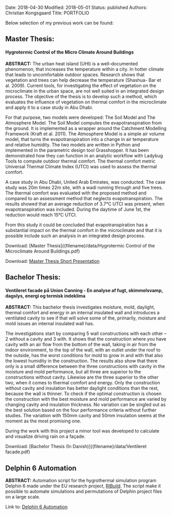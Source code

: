 Date: 2018-04-30
Modified: 2018-05-01
Status: published
Authors: Christian Kongsgaard
Title: PORTFOLIO

Below selection of my previous work can be found:

 
 
## Master Thesis:
#### Hygrotermic Control of the Micro Climate Around Buildings
**ABSTRACT:** The urban heat island (UHI) is a well-documented phenomenon, that increases the
temperature within a city. In hotter climate that leads to uncomfortable outdoor spaces.
Research shows that vegetation and trees can help decrease the temperature (Shashua-
Bar et al. 2009). Current tools, for investigating the effect of vegetation on the microclimate
in the urban space, are not well suited in an integrated design process. The objective of
the thesis is to develop such a method, which evaluates the influence of vegetation on
thermal comfort in the microclimate and apply it to a case study in Abu Dhabi.

For that purpose, two models were developed: The Soil Model and The Atmosphere
Model. The Soil Model computes the evapotranspiration from the ground. It is implemented
as a wrapper around the Catchment Modelling Framework (Kraft et al. 2011). The
Atmosphere Model is a simple air volume model, that turns the evapotranspiration into
a change in air temperature and relative humidity. The two models are written in Python
and implemented in the parametric design tool Grasshopper. It has been demonstrated
how they can function in an analytic workflow with Ladybug Tools to compute outdoor
thermal comfort. The thermal comfort metric Universal Thermal Climate Index (UTCI)
was used to assess the thermal comfort.

A case study in Abu Dhabi, United Arab Emirates, was conducted. The case study was
20m times 22m site, with a wadi running through and five trees. The thermal comfort
was evaluated with the proposed method and compared to an assessment method that
neglects evapotranspiration. The results showed that an average reduction of 3.7°C
UTCI was present, when evapotranspiration was included. During the daytime of June
1st, the reduction would reach 15°C UTCI.

From this study it could be concluded that evapotranspiration has a substantial impact on
the thermal comfort in the microclimate and that it is possible include such an analysis in
an integrated design process.

Download: [Master Thesis]({filename}/data/Hygrotermic Control of the Microclimate Around Buildings.pdf)

Download: [Master Thesis Short Presentation]({filename}/data/master_thesis_slides.pdf)

 
 
## Bachelor Thesis: 
#### Ventileret facade på Union Canning - En analyse af fugt, skimmelsvamp, dagslys, energi og termisk indeklima

**ABSTRACT:** This bachelor thesis investigates moisture, mold, daylight, thermal comfort and energy in an internal insulated
wall and introduces a ventilated cavity to see if that will solve some of the, primarily, moisture and mold
issues an internal insulated wall has.

The investigations start by comparing 5 wall constructions with each other – 2 without a cavity and 3 with.
It shows that the construction where you have cavity with an air flow from the bottom of the wall, taking
in air from the indoor environment, to the top of the wall, with an outlet under the roof to the outside, has
the worst conditions for mold to grow in and with that also the lowest humidity in the construction. The
results also show that there only is a small difference between the three constructions with cavity in the
moisture and mold performance, but all three are superior to the constructions without cavity. Likewise are
the three superior to the other two, when it comes to thermal comfort and energy. Only the construction
without cavity and insulation has better daylight conditions than the rest, because the wall is thinner. To
check if the optimal construction is chosen the construction with the best moisture and mold performance
are varied by changing cavity and insulation thickness. No variation can be singled out as the best solution
based on the four performance criteria without further studies. The variation with 150mm cavity and 50mm
insulation seems at the moment as the most promising one.

During the work with this project a minor tool was developed to calculate and visualize driving rain on a
façade.

Download: [Bachelor Thesis (In Danish)]({filename}/data/Ventileret facade.pdf)

 
 
## Delphin 6 Automation 
**ABSTRACT:** Automation script for the hygrothermal simulation program Delphin 6 made under the EU research project, 
[RIBuild](http://ribuild.eu/).
The script make it possible to automate simulations and permutations of Delphin project files on a large scale.

Link to: [Delphin 6 Automation](https://github.com/ribuild/delphin_6_automation)